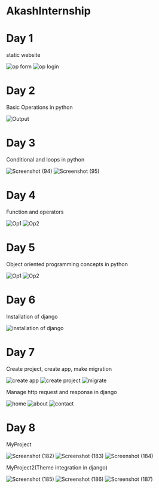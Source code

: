 # AkashInternship

# Day 1
static website

![op form](https://user-images.githubusercontent.com/84786243/120980129-ede10880-c793-11eb-80ce-872ac5c7e443.png)
![op login](https://user-images.githubusercontent.com/84786243/120980138-efaacc00-c793-11eb-8412-7b626410cd45.png)

# Day 2
Basic Operations in python

![Output](https://user-images.githubusercontent.com/84786243/120980535-55975380-c794-11eb-9b60-2a7cf0355949.png)

# Day 3
Conditional and loops in python

![Screenshot (94)](https://user-images.githubusercontent.com/84786243/120980934-bde63500-c794-11eb-8f2a-e57f6831efca.png)
![Screenshot (95)](https://user-images.githubusercontent.com/84786243/120980960-c63e7000-c794-11eb-9c75-ae4d89bcf323.png)

# Day 4
Function and operators

![Op1](https://user-images.githubusercontent.com/84786243/120981042-e0784e00-c794-11eb-9527-2980b25e304b.png)
![Op2](https://user-images.githubusercontent.com/84786243/120981067-e66e2f00-c794-11eb-9536-962570611c0b.png)

# Day 5
Object oriented programming concepts in python

![Op1](https://user-images.githubusercontent.com/84786243/120981144-fe45b300-c794-11eb-8b4d-44887c779bc3.png)
![Op2](https://user-images.githubusercontent.com/84786243/120981203-0b62a200-c795-11eb-9b21-026da1f6065f.png)

# Day 6
Installation of django

![installation of django](https://user-images.githubusercontent.com/84786243/120981296-2d5c2480-c795-11eb-9380-0feaeec96d88.png)

# Day 7
Create project, create app, make migration

![create app](https://user-images.githubusercontent.com/84786243/120981458-5086d400-c795-11eb-9a8e-3bd9d348c9c5.png)
![create project](https://user-images.githubusercontent.com/84786243/120981476-541a5b00-c795-11eb-8459-99c588e1be9c.png)
![migrate](https://user-images.githubusercontent.com/84786243/120981487-55e41e80-c795-11eb-9797-77feb3d4f2d2.png)

Manage http request and response in django

![home](https://user-images.githubusercontent.com/84786243/120982751-a740dd80-c796-11eb-8779-2b2408f036ce.png)
![about](https://user-images.githubusercontent.com/84786243/120982787-b162dc00-c796-11eb-8352-bceeae760dfb.png)
![contact](https://user-images.githubusercontent.com/84786243/120982809-b758bd00-c796-11eb-9b0c-940ecddae859.png)

# Day 8
MyProject

![Screenshot (182)](https://user-images.githubusercontent.com/84786243/120983281-2d5d2400-c797-11eb-8756-c3983bae84e5.png)
![Screenshot (183)](https://user-images.githubusercontent.com/84786243/120983290-2f26e780-c797-11eb-91a7-b8e381b85506.png)
![Screenshot (184)](https://user-images.githubusercontent.com/84786243/120983294-2fbf7e00-c797-11eb-933d-37dc48ea99fa.png)

MyProject2(Theme integration in django)

![Screenshot (185)](https://user-images.githubusercontent.com/84786243/120983761-a2c8f480-c797-11eb-83c9-7fb422e11652.png)
![Screenshot (186)](https://user-images.githubusercontent.com/84786243/120983784-a8263f00-c797-11eb-8a73-9ea591fdf352.png)
![Screenshot (187)](https://user-images.githubusercontent.com/84786243/120983807-ad838980-c797-11eb-8d5c-4c5006155238.png)
